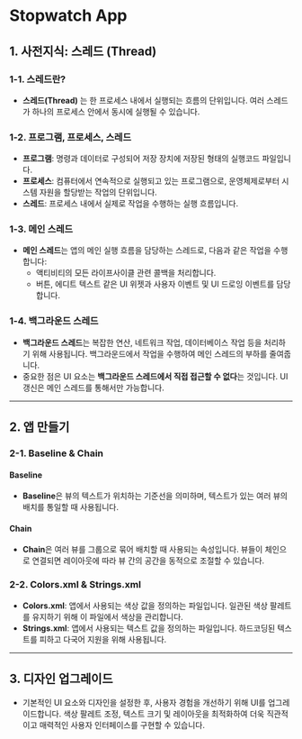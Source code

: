 # Stopwatch App

## 1. 사전지식: 스레드 (Thread)
### 1-1. 스레드란?
- **스레드(Thread)** 는 한 프로세스 내에서 실행되는 흐름의 단위입니다. 여러 스레드가 하나의 프로세스 안에서 동시에 실행될 수 있습니다.

### 1-2. 프로그램, 프로세스, 스레드
- **프로그램**: 명령과 데이터로 구성되어 저장 장치에 저장된 형태의 실행코드 파일입니다.
- **프로세스**: 컴퓨터에서 연속적으로 실행되고 있는 프로그램으로, 운영체제로부터 시스템 자원을 할당받는 작업의 단위입니다.
- **스레드**: 프로세스 내에서 실제로 작업을 수행하는 실행 흐름입니다.

### 1-3. 메인 스레드
- **메인 스레드**는 앱의 메인 실행 흐름을 담당하는 스레드로, 다음과 같은 작업을 수행합니다:
  - 액티비티의 모든 라이프사이클 관련 콜백을 처리합니다.
  - 버튼, 에디트 텍스트 같은 UI 위젯과 사용자 이벤트 및 UI 드로잉 이벤트를 담당합니다.

### 1-4. 백그라운드 스레드
- **백그라운드 스레드**는 복잡한 연산, 네트워크 작업, 데이터베이스 작업 등을 처리하기 위해 사용됩니다. 백그라운드에서 작업을 수행하여 메인 스레드의 부하를 줄여줍니다.
- 중요한 점은 UI 요소는 **백그라운드 스레드에서 직접 접근할 수 없다**는 것입니다. UI 갱신은 메인 스레드를 통해서만 가능합니다.

---

## 2. 앱 만들기
### 2-1. Baseline & Chain
#### Baseline
- **Baseline**은 뷰의 텍스트가 위치하는 기준선을 의미하며, 텍스트가 있는 여러 뷰의 배치를 통일할 때 사용됩니다.

#### Chain
- **Chain**은 여러 뷰를 그룹으로 묶어 배치할 때 사용되는 속성입니다. 뷰들이 체인으로 연결되면 레이아웃에 따라 뷰 간의 공간을 동적으로 조절할 수 있습니다.

### 2-2. Colors.xml & Strings.xml
- **Colors.xml**: 앱에서 사용되는 색상 값을 정의하는 파일입니다. 일관된 색상 팔레트를 유지하기 위해 이 파일에서 색상을 관리합니다.
- **Strings.xml**: 앱에서 사용되는 텍스트 값을 정의하는 파일입니다. 하드코딩된 텍스트를 피하고 다국어 지원을 위해 사용됩니다.

---

## 3. 디자인 업그레이드
- 기본적인 UI 요소와 디자인을 설정한 후, 사용자 경험을 개선하기 위해 UI를 업그레이드합니다. 색상 팔레트 조정, 텍스트 크기 및 레이아웃을 최적화하여 더욱 직관적이고 매력적인 사용자 인터페이스를 구현할 수 있습니다.
